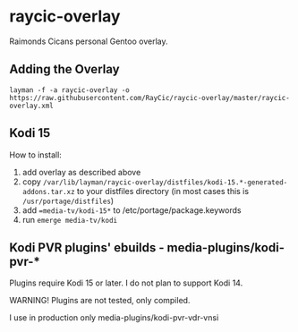# raycic-overlay
Raimonds Cicans personal Gentoo overlay.

## Adding the Overlay
`layman -f -a raycic-overlay -o https://raw.githubusercontent.com/RayCic/raycic-overlay/master/raycic-overlay.xml`

## Kodi 15
How to install:
   1. add overlay as described above
   2. copy `/var/lib/layman/raycic-overlay/distfiles/kodi-15.*-generated-addons.tar.xz` to your distfiles directory (in most cases this is `/usr/portage/distfiles`)
   3. add `=media-tv/kodi-15*` to /etc/portage/package.keywords
   4. run `emerge media-tv/kodi`

## Kodi PVR plugins' ebuilds - media-plugins/kodi-pvr-*
Plugins require Kodi 15 or later. I do not plan to support Kodi 14.

WARNING! Plugins are not tested, only compiled.

I use in production only media-plugins/kodi-pvr-vdr-vnsi
